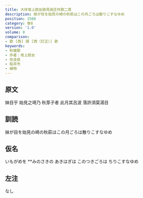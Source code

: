 ```yaml
---
title: 大伴坂上郎女跡見田庄作歌二首
description: 妹が目を始見の崎の秋萩はこの月ごろは散りこすなゆめ
position: 1560
category: 巻8
version: '1.0'
volume: 8
comparison:
- 歌 [西] 謌 [西（訂正）] 歌
keywords:
- 秋雑歌
- 作者：坂上郎女
- 奈良県
- 桜井市
- 植物
---
```


## 原文

妹目乎 始見之埼乃 秋芽子者 此月其呂波 落許須莫湯目

## 訓読

妹が目を始見の崎の秋萩はこの月ごろは散りこすなゆめ

## 仮名

いもがめを **みのさきの あきはぎは このつきごろは ちりこすなゆめ

## 左注

なし

